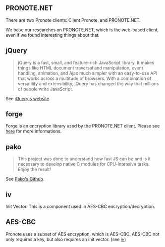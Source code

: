 ## PRONOTE.NET

There are two Pronote clients: Client Pronote, and PRONOTE.NET.

We base our researches on PRONOTE.NET, which is the web-based client, even if
we found interesting things about that.


## jQuery
> jQuery is a fast, small, and feature-rich JavaScript library. It makes things like HTML document traversal and manipulation, event handling, animation, and Ajax much simpler with an easy-to-use API that works across a multitude of browsers. With a combination of versatility and extensibility, jQuery has changed the way that millions of people write JavaScript.

See [jQuery's website](https://jquery.com).

## forge
Forge is an encryption library used by the PRONOTE.NET client.
Please see [here](https://github.com/digitalbazaar/forge) for more informations.

## pako
> This project was done to understand how fast JS can be and is it necessary to develop native C modules for CPU-intensive tasks. Enjoy the result!

See [Pako's Github](https://github.com/nodeca/pako).

## iv
Init Vector. This is a component used in AES-CBC encryption/decryption.

## AES-CBC

Pronote uses a subset of AES encryption, which is AES-CBC.
AES-CBC not only requires a key, but also requires an init
vector. (see *[iv](#iv)*)
